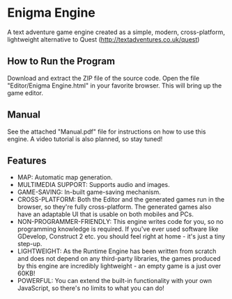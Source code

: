 # Enigma Engine
A text adventure game engine created as a simple, modern, cross-platform, lightweight alternative to Quest (http://textadventures.co.uk/quest)

## How to Run the Program
Download and extract the ZIP file of the source code. Open the file "Editor/Enigma Engine.html" in your favorite browser. This will bring up the game editor.

## Manual
See the attached "Manual.pdf" file for instructions on how to use this engine. A video tutorial is also planned, so stay tuned!

## Features
* MAP: Automatic map generation.
* MULTIMEDIA SUPPORT: Supports audio and images.
* GAME-SAVING: In-built game-saving mechanism.
* CROSS-PLATFORM: Both the Editor and the generated games run in the browser, so they're fully cross-platform. The generated games also have an adaptable UI that is usable on both mobiles and PCs.
* NON-PROGRAMMER-FRIENDLY: This engine writes code for you, so no programming knowledge is required. If you've ever used software like GDevelop, Construct 2 etc. you should feel right at home - it's just a tiny step-up.
* LIGHTWEIGHT: As the Runtime Engine has been written from scratch and does not depend on any third-party libraries, the games produced by this engine are incredibly lightweight - an empty game is a just over 60KB!
* POWERFUL: You can extend the built-in functionality with your own JavaScript, so there's no limits to what you can do!
